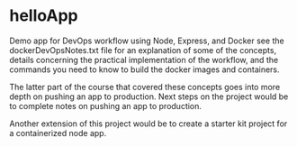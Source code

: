 # helloApp
Demo app for DevOps workflow using Node, Express, and Docker
see the dockerDevOpsNotes.txt file for an explanation of some of the concepts, details concerning the practical implementation of the workflow, and the commands you need to know to build the docker images and containers.

The latter part of the course that covered these concepts goes into more depth on pushing an app to production. Next steps on the project would be to complete notes on pushing an app to production.

Another extension of this project would be to create a starter kit project for a containerized node app. 
